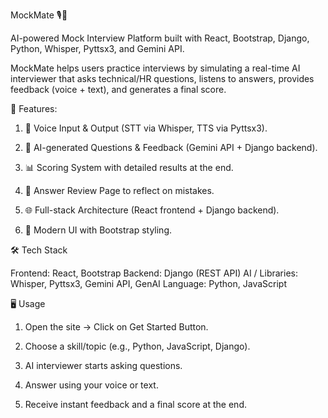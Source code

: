 MockMate 🎙️🤖

AI-powered Mock Interview Platform built with React, Bootstrap, Django, Python, Whisper, Pyttsx3, and Gemini API.

MockMate helps users practice interviews by simulating a real-time AI interviewer that asks technical/HR questions, listens to answers, provides feedback (voice + text), and generates a final score.

🚀 Features:

1. 🎤 Voice Input & Output (STT via Whisper, TTS via Pyttsx3).

2. 🤖 AI-generated Questions & Feedback (Gemini API + Django backend).

3. 📊 Scoring System with detailed results at the end.

4. 📝 Answer Review Page to reflect on mistakes.

5. 🌐 Full-stack Architecture (React frontend + Django backend).

6. 🎨 Modern UI with Bootstrap styling.


🛠️ Tech Stack

Frontend: React, Bootstrap
Backend: Django (REST API)
AI / Libraries: Whisper, Pyttsx3, Gemini API, GenAI
Language: Python, JavaScript

🖥️ Usage

1. Open the site -> Click on Get Started Button.

2. Choose a skill/topic (e.g., Python, JavaScript, Django).

3. AI interviewer starts asking questions.

4. Answer using your voice or text.

5. Receive instant feedback and a final score at the end.